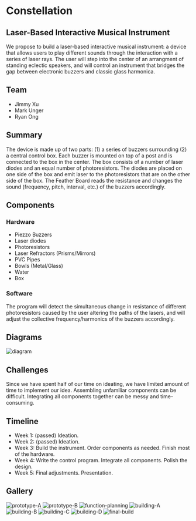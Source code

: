 # Constellation
## Laser-Based Interactive Musical Instrument
We propose to build a laser-based interactive musical instrument: a device that allows users to play different sounds through the interaction with a series of laser rays. The user will step into the center of an arrangment of standing eclectic speakers, and will control an instrument that bridges the gap between electronic buzzers and classic glass harmonica.

## Team
- Jimmy Xu
- Mark Unger
- Ryan Ong

## Summary
The device is made up of two parts: (1) a series of buzzers surrounding (2) a central control box. Each buzzer is mounted on top of a post and is connected to the box in the center. The box consists of a number of laser diodes and an equal number of photoresistors. The diodes are placed on one side of the box and emit laser to the photoresistors that are on the other side of the box. The Feather Board reads the resistance and changes the sound (frequency, pitch, interval, etc.) of the buzzers accordingly.

## Components

### Hardware
- Piezzo Buzzers
- Laser diodes
- Photoresistors
- Laser Refractors (Prisms/Mirrors)
- PVC Pipes
- Bowls (Metal/Glass)
- Water
- Box

### Software
The program will detect the simultaneous change in resistance of different photoresistors caused by the user altering the paths of the lasers, and will adjust the collective frequency/harmonics of the buzzers accordingly.

## Diagrams
![diagram](https://github.com/rayneong/c-p-and-e-final-project-spring-2018/blob/master/images/spec-diagram.png)

## Challenges
Since we have spent half of our time on ideating, we have limited amount of time to implement our idea. 
Assembling unfamiliar components can be difficult.
Integrating all components together can be messy and time-consuming.

## Timeline
- Week 1: (passed) Ideation.
- Week 2: (passed) Ideation.
- Week 3: Build the instrument. Order components as needed. Finish most of the hardware. 
- Week 4: Write the control program. Integrate all components. Polish the design.
- Week 5: Final adjustments. Presentation.

## Gallery
![prototype-A](https://github.com/rayneong/c-p-and-e-final-project-spring-2018/blob/master/images/IMG_0548.JPG)
![prototype-B](https://github.com/rayneong/c-p-and-e-final-project-spring-2018/blob/master/images/IMG_0549.JPG)
![function-planning](https://github.com/rayneong/c-p-and-e-final-project-spring-2018/blob/master/images/IMG_0550.JPG)
![building-A](https://github.com/rayneong/c-p-and-e-final-project-spring-2018/blob/master/images/IMG_0559.JPG)
![building-B](https://github.com/rayneong/c-p-and-e-final-project-spring-2018/blob/master/images/IMG_0560.JPG)
![building-C](https://github.com/rayneong/c-p-and-e-final-project-spring-2018/blob/master/images/IMG_0561.JPG)
![building-D](https://github.com/rayneong/c-p-and-e-final-project-spring-2018/blob/master/images/IMG_0562.JPG)
![final-build](https://github.com/rayneong/c-p-and-e-final-project-spring-2018/blob/master/images/IMG_0567.JPG)
